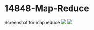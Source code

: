 # 14848-Map-Reduce

Screenshot for map reduce
![](https://i.imgur.com/IY3tI7F.png)
![](https://i.imgur.com/Rbgf03b.png)